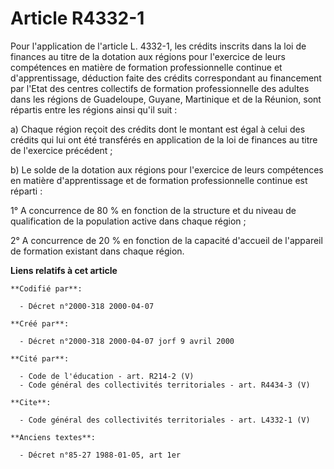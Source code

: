 # Article R4332-1

Pour l'application de l'article L. 4332-1, les crédits inscrits dans la loi de finances au titre de la dotation aux régions
pour l'exercice de leurs compétences en matière de formation professionnelle continue et d'apprentissage, déduction faite des
crédits correspondant au financement par l'Etat des centres collectifs de formation professionnelle des adultes dans les
régions de Guadeloupe, Guyane, Martinique et de la Réunion, sont répartis entre les régions ainsi qu'il suit : 

a) Chaque région reçoit des crédits dont le montant est égal à celui des crédits qui lui ont été transférés en application de
la loi de finances au titre de l'exercice précédent ; 

b) Le solde de la dotation aux régions pour l'exercice de leurs compétences en matière d'apprentissage et de formation
professionnelle continue est réparti : 

1° A concurrence de 80 % en fonction de la structure et du niveau de qualification de la population active dans chaque
région ; 

2° A concurrence de 20 % en fonction de la capacité d'accueil de l'appareil de formation existant dans chaque région.

**Liens relatifs à cet article**

	**Codifié par**:

	  - Décret n°2000-318 2000-04-07

	**Créé par**:

	  - Décret n°2000-318 2000-04-07 jorf 9 avril 2000

	**Cité par**:

	  - Code de l'éducation - art. R214-2 (V)
	  - Code général des collectivités territoriales - art. R4434-3 (V)

	**Cite**:

	  - Code général des collectivités territoriales - art. L4332-1 (V)

	**Anciens textes**:

	  - Décret n°85-27 1988-01-05, art 1er
